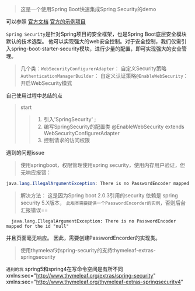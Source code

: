 >这是一个使用Spring Boot快速集成Spring Security的demo

可以参照
[官方文档](https://spring.io/guides/gs/securing-web/)
[官方的示例项目](https://github.com/spring-guides/gs-securing-web)

`Spring Security`是针对Spring项目的安全框架，也是Spring Boot底层安全模块默认的技术选型。
他可以实现强大的web安全控制。对于安全控制，我们仅需引入spring-boot-starter-security模块，进行少量的配置，即可实现强大的安全管理。

>几个类：`WebSecurityConfigurerAdapter`：
自定义Security策略`AuthenticationManagerBuilder`：
自定义认证策略`@EnableWebSecurity`：开启WebSecurity模式


自己使用过程中总结的点

> start   
  >>  1. 引入'SpringSecurity'  ;
  >>  2. 编写SpringSecurity的配置类
        @EnableWebSecurity   extends WebSecurityConfigurerAdapter
  >>  3. 控制请求的访问权限


遇到的问题issue
> 使用springboot，权限管理使用spring security，使用内存用户验证，但无响应报错：
  ```java 
  java.lang.IllegalArgumentException: There is no PasswordEncoder mapped for the id "null"
  ```
> 解决方法：
这是因为Spring boot 2.0.3引用的security 依赖是 spring security 5.X版本，
`此版本需要提供一个PasswordEncorder的实例`，否则后台汇报错误==
```
  java.lang.IllegalArgumentException: There is no PasswordEncoder mapped for the id "null"
```
并且页面毫无响应。
因此，需要创建PasswordEncorder的实现类。

>使用thymeleaf对spring-security的支持thymeleaf-extras-springsecurity

`遇到的坑` 
spring5和spring4在写命令空间是有所不同
xmlns:sec="http://www.thymeleaf.org/extras/spring-security"
xmlns:sec="http://www.thymeleaf.org/thymeleaf-extras-springsecurity4"